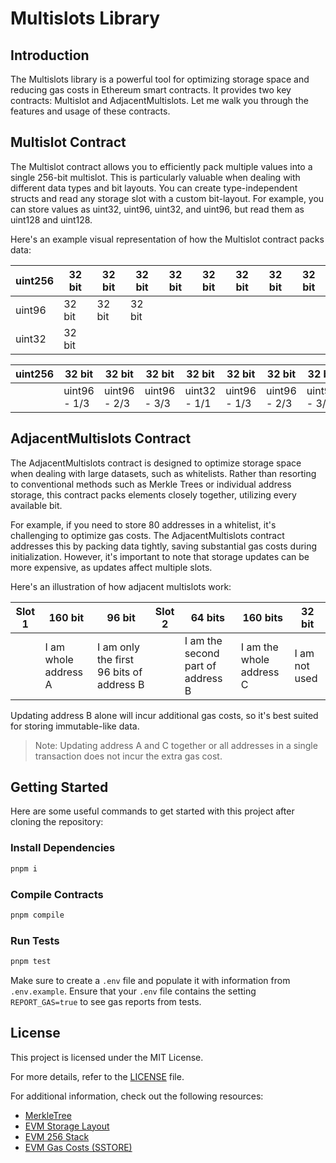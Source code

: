 # Multislots Library

## Introduction

The Multislots library is a powerful tool for optimizing storage space and reducing gas costs in Ethereum smart contracts. It provides two key contracts: Multislot and AdjacentMultislots. Let me walk you through the features and usage of these contracts.

## Multislot Contract

The Multislot contract allows you to efficiently pack multiple values into a single 256-bit multislot. This is particularly valuable when dealing with different data types and bit layouts. You can create type-independent structs and read any storage slot with a custom bit-layout. For example, you can store values as uint32, uint96, uint32, and uint96, but read them as uint128 and uint128. 

Here's an example visual representation of how the Multislot contract packs data:

| uint256 | 32 bit | 32 bit | 32 bit | 32 bit | 32 bit | 32 bit | 32 bit | 32 bit |
|---------|--------|--------|--------|--------|--------|--------|--------|--------|
| uint96  | 32 bit | 32 bit | 32 bit |        |        |        |        |        |
| uint32  | 32 bit |        |        |        |        |        |        |        |

| uint256 | 32 bit     | 32 bit     | 32 bit     | 32 bit     | 32 bit     | 32 bit     | 32 bit     | 32 bit     |
|---------|------------|------------|------------|------------|------------|------------|------------|------------|
|| uint96 - 1/3 | uint96 - 2/3 | uint96 - 3/3 | uint32 - 1/1 | uint96 - 1/3 | uint96 - 2/3 | uint96 - 3/3 | uint32 - 1/1 |

## AdjacentMultislots Contract

The AdjacentMultislots contract is designed to optimize storage space when dealing with large datasets, such as whitelists. Rather than resorting to conventional methods such as Merkle Trees or individual address storage, this contract packs elements closely together, utilizing every available bit.

For example, if you need to store 80 addresses in a whitelist, it's challenging to optimize gas costs. The AdjacentMultislots contract addresses this by packing data tightly, saving substantial gas costs during initialization. However, it's important to note that storage updates can be more expensive, as updates affect multiple slots.

Here's an illustration of how adjacent multislots work:

| Slot 1 | 160 bit | 96 bit  | Slot 2 | 64 bits | 160 bits | 32 bit |
|--------|---------|---------|--------|---------|---------|--------|
|        | I am whole address A | I am only the first 96 bits of address B | | I am the second part of address B | I am the whole address C | I am not used |

Updating address B alone will incur additional gas costs, so it's best suited for storing immutable-like data.

> Note: Updating address A and C together or all addresses in a single transaction does not incur the extra gas cost.

## Getting Started

Here are some useful commands to get started with this project after cloning the repository:

### Install Dependencies
```sh
pnpm i
```

### Compile Contracts
```sh
pnpm compile
```

### Run Tests
```sh
pnpm test
```

Make sure to create a `.env` file and populate it with information from `.env.example`. Ensure that your `.env` file contains the setting `REPORT_GAS=true` to see gas reports from tests.

## License

This project is licensed under the MIT License.

For more details, refer to the [LICENSE](LICENSE) file.

For additional information, check out the following resources:
- [MerkleTree](https://en.wikipedia.org/wiki/Merkle_tree)
- [EVM Storage Layout](https://docs.soliditylang.org/en/v0.8.17/internals/layout_in_storage.html)
- [EVM 256 Stack](https://ethereum.org/en/developers/docs/evm/#:~:text=each%20item%20is%20a%20256-bit%20word%2C%20which%20was%20chosen%20for%20the%20ease%20of%20use%20with%20256-bit%20cryptography%20(such%20as%20keccak-256%20hashes%20or%20secp256k1%20signatures).)
- [EVM Gas Costs (SSTORE)](https://github.com/wolflo/evm-opcodes/blob/main/gas.md#a7-sstore)
